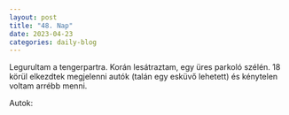 ```yaml
---
layout: post
title: "48. Nap"
date: 2023-04-23
categories: daily-blog
---
```


Legurultam a tengerpartra. Korán lesátraztam, egy üres parkoló szélén. 18 körül elkezdtek megjelenni autók (talán egy esküvő lehetett) és kénytelen voltam arrébb menni.

Autok: [](/2day48autok.jpg)


